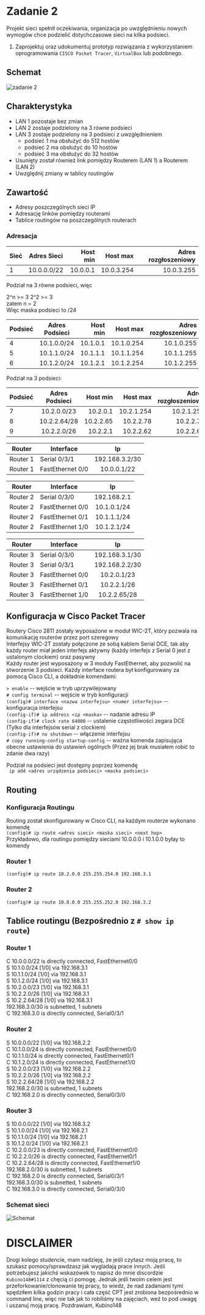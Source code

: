 # Zadanie 2

Projekt sieci spełnił oczekiwania, organizacja po uwzględnieniu nowych wymogów chce podzielić dotychczasowe sieci na kilka podsieci.

1. Zaprojektuj oraz udokumentuj prototyp rozwiązania z wykorzystaniem oprogramowania ``CISCO Packet Tracer``, ``VirtualBox`` lub podobnego. 

## Schemat

![zadanie 2](stage-02.svg)

## Charakterystyka
  * LAN 1 pozostaje bez zmian
  * LAN 2 zostaje podzielony na 3 równe podsieci
  * LAN 3 zostaje podzielony na 3 podsieci z uwzględnieniem
    * podsieć 1 ma obsłużyć do 512 hostów
    * podsieć 2 ma obsłużyć do 10 hostów
    * podsieć 3 ma obsłużyć do 32 hostów
  * Usunięty został również link pomiędzy Routerem (LAN 1) a Routerem (LAN 2)
  * Uwzględnij zmiany w tablicy routingów

## Zawartość

 * Adresy poszczególnych sieci IP
 * Adresację linków pomiędzy routerami
 * Tablice routingów na poszczególnych routerach
 
 
 

### Adresacja

| Sieć  | Adres Sieci | Host min     | Host max      | Adres rozgłoszeniowy |
| -------------     |:-------------: | -----:       | -----:        | -----:    |
| 1         | 10.0.0.0/22 | 10.0.0.1 | 10.0.3.254 | 10.0.3.255  |  

Podział na 3 równe podsieci, więc  

2^n >= 3 2^2 >= 3  
zatem n = 2  
Więc maska podsieci to /24  

| Podsieć  | Adres Podsieci | Host min     | Host max      | Adres rozgłoszeniowy |
| -------------     |:-------------: | -----:       | -----:        | -----:    |
| 4         | 10.1.0.0/24 | 10.1.0.1| 10.1.0.254 | 10.1.0.255 |  
| 5         | 10.1.1.0/24 | 10.1.1.1| 10.1.1.254 | 10.1.1.255 |  
| 6         | 10.1.2.0/24 | 10.1.2.1| 10.1.2.254 | 10.1.2.255 |  

Podział na 3 podsieci:  

| Podsieć  | Adres Podsieci | Host min     | Host max      | Adres rozgłoszeniowy |
| -------------     |:-------------: | -----:       | -----:        | -----:    |
| 7        | 10.2.0.0/23 | 10.2.0.1| 10.2.1.254 | 10.2.1.255 |  
| 8        | 10.2.2.64/28 | 	10.2.2.65 | 10.2.2.78 | 10.2.2.79 |
| 9        | 10.2.2.0/26 | 10.2.2.1  | 10.2.2.62 | 10.2.2.63 |


| Router | Interface | Ip | 
| ------------- | -------------  |:-------------:|
| Router 1 | Serial 0/3/1  |   192.168.3.2/30 | 
| Router 1 | FastEthernet 0/0  |  10.0.0.1/22 | 

| Router | Interface | Ip | 
| ------------- | -------------  |:-------------:|
|  Router 2 |  Serial 0/3/0  |  192.168.2.1 | 
|  Router 2 | FastEthernet 0/0  |  10.1.0.1/24 | 
|  Router 2 | FastEthernet 0/1  |  10.1.1.1/24 | 
|  Router 2 | FastEthernet 1/0  |  10.1.2.1/24 | 


| Router | Interface | Ip | 
| ------------- | -------------  |:-------------:|
|  Router 3 | Serial 0/3/0 |  192.168.3.1/30 | 
|  Router 3 | Serial 0/3/1  |  192.168.2.2/30 | 
|  Router 3 | FastEthernet 0/0  |  10.2.0.1/23 | 
|  Router 3 | FastEthernet 0/1  |  10.2.2.1/26 | 
|  Router 3 | FastEthernet 1/0  |  10.2.2.65/28 | 

## Konfiguracja w Cisco Packet Tracer

Routery Cisco 2811 zostały wyposażone w moduł WIC-2T, który pozwala na komunikację routerów przez port szeregowy  
Interfejsy WIC-2T zostały połączone ze sobą kablem Serial DCE, tak aby każdy router miał jeden interfejs aktywny (każdy interfejs z Serial 0 jest z ustalonym clockiem) oraz pasywny  
Każdy router jest wyposażony w 3 moduły FastEthernet, aby pozwolić na stworzenie 3 podsieci.
Każdy interface routera był konfigurowany za pomocą Cisco CLI, a dokładnie komendami:  

```> enable``` -- wejście w tryb uprzywilejowany  
```# config terminal``` -- wejście w tryb konfiguracji  
```(config)# interface <nazwa interfejsu> <numer interfejsu>``` -- konfiguracja interfejsu  
```(config-if)# ip address <ip <maska>``` -- nadanie adresu IP  
```(config-if)# clock rate 64000``` -- ustalenie częstotliwości zegara DCE (Tylko dla interfejsów serial z clockiem)  
```(config-if)# no shutdown``` -- włączenie interfejsu  
```# copy running-config startup-config``` -- ważna komenda zapisująca obecne ustawienia do ustawień ogólnych (Przez jej brak musiałem robić to zdanie dwa razy)

Podział na podsieci jest dostępny poprzez komendę  
``` ip add <adres urządzenia podsieci> <maska podsieci>```

## Routing

### Konfiguracja Routingu

Routing został skonfigurowany w Cisco CLI, na każdym routerze wykonano komendę  
```(config)# ip route <adres sieci> <maska sieci> <next hop>```  
Przykładowo, dla routingu pomiędzy sieciami 10.0.0.0 i 10.1.0.0 byłay to komendy  

### Router 1 
```(config)# ip route 10.2.0.0 255.255.254.0 192.168.3.1```    
### Router 2
```(config)# ip route 10.0.0.0 255.255.252.0 192.168.3.2```  

## Tablice routingu (Bezpośrednio z ```# show ip route```)  


### Router 1


C       10.0.0.0/22 is directly connected, FastEthernet0/0  
S       10.1.0.0/24 [1/0] via 192.168.3.1  
S       10.1.1.0/24 [1/0] via 192.168.3.1  
S       10.1.2.0/24 [1/0] via 192.168.3.1  
S       10.2.0.0/23 [1/0] via 192.168.3.1  
S       10.2.2.0/26 [1/0] via 192.168.3.1  
S       10.2.2.64/28 [1/0] via 192.168.3.1  
     192.168.3.0/30 is subnetted, 1 subnets  
C       192.168.3.0 is directly connected, Serial0/3/1  

### Router 2


S       10.0.0.0/22 [1/0] via 192.168.2.2  
C       10.1.0.0/24 is directly connected, FastEthernet0/0  
C       10.1.1.0/24 is directly connected, FastEthernet0/1  
C       10.1.2.0/24 is directly connected, FastEthernet1/0  
S       10.2.0.0/23 [1/0] via 192.168.2.2  
S       10.2.2.0/26 [1/0] via 192.168.2.2  
S       10.2.2.64/28 [1/0] via 192.168.2.2  
     192.168.2.0/30 is subnetted, 1 subnets  
C       192.168.2.0 is directly connected, Serial0/3/0  


### Router 3


S       10.0.0.0/22 [1/0] via 192.168.3.2  
S       10.1.0.0/24 [1/0] via 192.168.2.1  
S       10.1.1.0/24 [1/0] via 192.168.2.1  
S       10.1.2.0/24 [1/0] via 192.168.2.1  
C       10.2.0.0/23 is directly connected, FastEthernet0/0  
C       10.2.2.0/26 is directly connected, FastEthernet0/1  
C       10.2.2.64/28 is directly connected, FastEthernet1/0  
     192.168.2.0/30 is subnetted, 1 subnets  
C       192.168.2.0 is directly connected, Serial0/3/1  
     192.168.3.0/30 is subnetted, 1 subnets  
C       192.168.3.0 is directly connected, Serial0/3/0  

### Schemat sieci


![Schemat](Zad2.png)

# DISCLAIMER
Drogi kolego studencie, mam nadzieję, że jeśli czytasz moją pracę, to szukasz pomocy/sprawdzasz jak wygladają prace innych. Jeśli potrzebujesz jakichś wskazówek to napisz do mnie discordzie ```Kubino148#1114``` z chęcią ci pomogę. Jednak jeśli twoim celem jest przeforkowanie/clonowanie tej pracy, to wiedz, że nad zadaniami tymi spędziłem kilka godzin pracy i cała część CPT jest zrobiona bezpośrednio w command line, więc nie tak jak to robiliśmy na zajęciach, weź to pod uwagę i uszanuj moją pracę. Pozdrawiam, Kubino148
